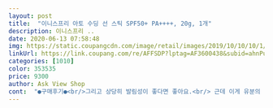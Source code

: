 ```yaml
---
layout: post 
title:  "이니스프리 아토 수딩 선 스틱 SPF50+ PA++++, 20g, 1개" 
description: 이니스프리 ..
date: 2020-06-13 07:58:48 
img: https://static.coupangcdn.com/image/retail/images/2019/10/10/10/1/064054a2-29f5-4d05-8ba2-093012857177.jpg 
linkUrl: https://link.coupang.com/re/AFFSDP?lptag=AF3600438&subid=ahnPublicAsk&pageKey=304228817&itemId=957424273&vendorItemId=5428566841&traceid=V0-113-cf14e8ee076b3305 
categories: [1010] 
color: 353535 
price: 9300 
author: Ask View Shop 
cont:  "●구매후기●<br/>그리고 상당히 발림성이 좋다면 좋아요.<br/> 근데 이게 유분의 발림성이라;; 처음엔 좀 끈적이고 무거워요.<br/> 군데군데 살짝 하얗게 뭉치기도 해서 살짝 두드려 주면 금방 좋아지긴 합니다.<br/><br/>무기자차중에서는 거의 제일 끈적임 없이 발린다고 해서 산건데ㅠㅠ 어디까지나 !!무기자차중에서!! 였어요<br/>순합니다.<br/> 막 발라도 눈시림이나 자극이 안 느껴져요.<br/> 이게 젤 좋아요.<br/> 선크림 자극되는거 그냥 원래 그러려니 하고 발랐는데 안그런거 있단거 알고는 그런쪽으로 찾고있어요.<br/>눈두덩이도 눈감고 그냥 막 바릅니다.<br/> 무기자차라서 바로 효과 나타나는 것도 좋아요.<br/><br/>아침에 정신없을때 썬스틱 바르고 바로 나갈수 있는게 편해서 무기자차를 산거였는데ㅠㅠ 팔다리에 양보해야겠어용.<br/>.<br/><br/>제가 진짜 건성이라 저걸 쌩얼에 바르면 괜찮긴 한데 끈적임이 빨리 날아가지 않아서 바로 마스크쓰면 마스크에는 좀 묻어요 그리고 번들거리고 백탁도 진짜진짜약간 있음 그래도 무기자차치고 번들거리는건 덜한듯<br/>크림제형으로 된 무기자차 썻는데 발림성도 좋고 자극도 없고 좋은데 백탁이 제기준엔 심했어요.<br/>.<br/> 손이 안가더라구요.<br/> 근데 이건 백탁이 별로 없어요.<br/><br/>피부 어어어어엄청 매트하게 완전 뽀송뽀송하게 화장하지 않는 이상 !!!!피부 촉촉하게 표현하시는 분들 절대 화장하고 바르지 마세요!!!! 블러셔 다 뭉치고 파데도 밀림ㅜㅜㅜ 일부로 파우더처리 몇번 더 한건데 밀림ㅎㅎ.<br/>.<br/><br/>헤X 블랙 쿠션 덧발랐는데 궁합이 괜찮은거 같아요.<br/> 이건 좀 매트해서 그런지.<br/>.<br/>대신 퍼프는 자주 갈아줘야 할듯.<br/><br/>후기에 백탁현상 있다고 해서 이거로 샀어요ㅎㅎ코로나때문에 요즘 화장을 안해서 쌩얼에 바르는거라 적당한 백탁현상을 원햇는데 자연스럽게 하얘지고 좋아요!! 낚시할때도 자주 사용하려고요<br/>" 
---
```

